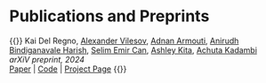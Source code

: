 # Publications and Preprints

{{<publication title = "Thermal Imaging and Radar for Remote Sleep Monitoring of Breathing and Apnea" teaser = "images/osa_teaser.png">}}
Kai Del Regno, [Alexander Vilesov](https://asvilesov.github.io/), [Adnan Armouti](https://adnan-armouti.github.io/), [Anirudh Bindiganavale Harish](https://anirudh0707.github.io/), [Selim Emir Can](https://selim-emir-can.github.io/), [Ashley Kita](https://profiles.ucla.edu/ashley.kita), [Achuta Kadambi](https://www.ee.ucla.edu/achuta-kadambi/) \
*arXiV preprint, 2024* \
[Paper](https://arxiv.org/abs/2407.11936) | [Code](about:blank) | [Project Page](publications/osa/)
{{</publication>}}